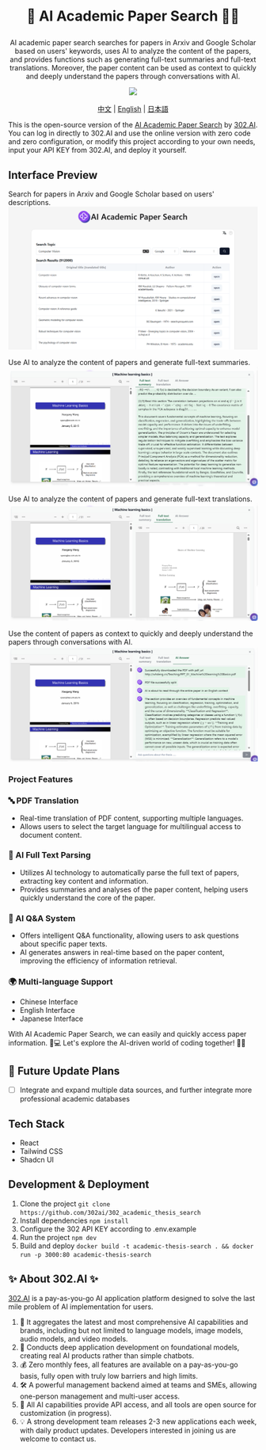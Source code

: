 # <p align="center"> 📃 AI Academic Paper Search 🚀✨</p>

<p align="center">AI academic paper search searches for papers in Arxiv and Google Scholar based on users' keywords, uses AI to analyze the content of the papers, and provides functions such as generating full-text summaries and full-text translations. Moreover, the paper content can be used as context to quickly and deeply understand the papers through conversations with AI.</p>

<p align="center"><a href="https://302.ai/tools/word/" target="blank"><img src="https://file.302ai.cn/gpt/imgs/github/302_badge.png" /></a></p >

<p align="center"><a href="README zh.md">中文</a> | <a href="README.md">English</a> | <a href="README_ja.md">日本語</a></p>


This is the open-source version of the [AI Academic Paper Search](https://302.ai/tools/academic/) by [302.AI](https://302.ai). You can log in directly to 302.AI and use the online version with zero code and zero configuration, or modify this project according to your own needs, input your API KEY from 302.AI, and deploy it yourself.


## Interface Preview
Search for papers in Arxiv and Google Scholar based on users' descriptions.
![Interface Preview](docs/学术英1.png)    

Use AI to analyze the content of papers and generate full-text summaries.
![Interface Preview](docs/学术英2.png)    

Use AI to analyze the content of papers and generate full-text translations.
![Interface Preview](docs/学术英3.png)     

Use the content of papers as context to quickly and deeply understand the papers through conversations with AI.
![Interface Preview](docs/学术英4.png)

### Project Features

### 🔤 PDF Translation
   - Real-time translation of PDF content, supporting multiple languages.
   - Allows users to select the target language for multilingual access to document content.

### 🤖 AI Full Text Parsing
   - Utilizes AI technology to automatically parse the full text of papers, extracting key content and information.
   - Provides summaries and analyses of the paper content, helping users quickly understand the core of the paper.

### 🧠 AI Q&A System
   - Offers intelligent Q&A functionality, allowing users to ask questions about specific paper texts.
   - AI generates answers in real-time based on the paper content, improving the efficiency of information retrieval.

### 🌍 Multi-language Support
- Chinese Interface
- English Interface
- Japanese Interface


With AI Academic Paper Search, we can easily and quickly access paper information. 🎉💻 Let's explore the AI-driven world of coding together! 🌟🚀

## 🚩 Future Update Plans 
- [ ] Integrate and expand multiple data sources, and further integrate more professional academic databases

## Tech Stack
- React
- Tailwind CSS
- Shadcn UI

## Development & Deployment
1. Clone the project `git clone https://github.com/302ai/302_academic_thesis_search`
2. Install dependencies `npm install`
3. Configure the 302 API KEY according to .env.example
4. Run the project `npm dev`
5. Build and deploy `docker build -t academic-thesis-search . && docker run -p 3000:80 academic-thesis-search`


## ✨ About 302.AI ✨

[302.AI](https://302.ai) is a pay-as-you-go AI application platform designed to solve the last mile problem of AI implementation for users.
1. 🧠 It aggregates the latest and most comprehensive AI capabilities and brands, including but not limited to language models, image models, audio models, and video models.
2. 🚀 Conducts deep application development on foundational models, creating real AI products rather than simple chatbots.
3. 💰 Zero monthly fees, all features are available on a pay-as-you-go basis, fully open with truly low barriers and high limits.
4. 🛠 A powerful management backend aimed at teams and SMEs, allowing one-person management and multi-user access.
5. 🔗 All AI capabilities provide API access, and all tools are open source for customization (in progress).
6. 💡 A strong development team releases 2-3 new applications each week, with daily product updates. Developers interested in joining us are welcome to contact us.
